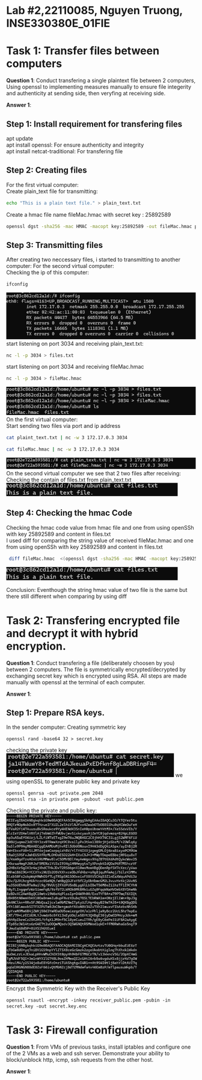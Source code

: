 # Lab #2,22110085, Nguyen Truong, INSE330380E_01FIE
# Task 1: Transfer files between computers  
**Question 1**: 
Conduct transfering a single plaintext file between 2 computers, 
Using openssl to implementing measures manually to ensure file integerity and authenticity at sending side, 
then veryfing at receiving side. 

**Answer 1**:
<br>
## Step 1: Install requirement for transfering files

apt update
<br>
apt install openssl: For ensure authenticity and integrity
<br>
apt install netcat-traditional: For transfering file
<br>
## Step 2: Creating files 
For the first virtual computer: <br> 
Create plain_text file for transmitting: 
```sh
echo "This is a plain text file." > plain_text.txt
```
Create a hmac file name fileMac.hmac with secret key : 25892589
```sh
openssl dgst -sha256 -mac HMAC -macopt key:25892589 -out fileMac.hmac plain_text.txt
```
## Step 3: Transmitting files 
After creating two neccessary files, i started to transmitting to another computer:
For the second virtual computer: <br>
Checking the ip of this computer: 
```sh
ifconfig
```
<img src="https://github.com/letmehear159/IS-Lab-Crypto/blob/f5ab19341d48bbc2e3ee6e20ef3942060015507e/images/image1.png"/>
<br>
start listening on port 3034 and receiving plain_text.txt:

```sh
nc -l -p 3034 > files.txt
```
start listening on port 3034 and receiving fileMac.hmac 

```sh
nc -l -p 3034 > fileMac.hmac
```
<img src="https://github.com/letmehear159/IS-Lab-Crypto/blob/b12130ae8cf5e9d51e70e7db03426f4e7a5c0198/images/image%202.png"/>
On the first virtual computer: <br>
Start sending two files via port and ip address

```sh
cat plaint_text.txt | nc -w 3 172.17.0.3 3034
```

```sh
cat fileMac.hmac | nc -w 3 172.17.0.3 3034
```
<img src="https://github.com/letmehear159/IS-Lab-Crypto/blob/2ed7bba6613bf06ce59f3d131ad356a9d32c4793/images/image%203.png"/>
On the second virtual computer we see that 2 two files after receiving:
Checking the contain of files.txt from plain_text.txt 
<img src="https://github.com/letmehear159/IS-Lab-Crypto/blob/adf6377d98eb12af7bdd6bbf67fa357b7fdf305d/images/image%204.png"/>

## Step 4: Checking the hmac Code

Checking the hmac code value from hmac file and one from using openSSh with key 25892589 and content in files.txt<br>
I used diff for comparing the string value of received fileMac.hmac and one from using openSSh with key 25892589 and content in files.txt

```sh
 diff fileMac.hmac  <(openssl dgst -sha256 -mac HMAC -macopt key:25892589 files.txt)
```
<img src="https://github.com/letmehear159/IS-Lab-Crypto/blob/adf6377d98eb12af7bdd6bbf67fa357b7fdf305d/images/image%204.png"/>

Conclusion: Eventhough the string hmac value of two file is the same but there still different when comparing by using diff 
# Task 2: Transfering encrypted file and decrypt it with hybrid encryption. 
**Question 1**:
Conduct transfering a file (deliberately choosen by you) between 2 computers. 
The file is symmetrically encrypted/decrypted by exchanging secret key which is encrypted using RSA. 
All steps are made manually with openssl at the terminal of each computer.

**Answer 1**:
## Step 1: Prepare RSA keys.
In the sender computer:
Creating symmetric key
```
openssl rand -base64 32 > secret.key
```
checking the private key 
<img src="https://github.com/letmehear159/IS-Lab-Crypto/blob/67aa58233a5aaaea61bf0a6131b496f4435fa942/images/image%208.png"/>
we using openSSL to generate public key and private key
```
openssl genrsa -out private.pem 2048
openssl rsa -in private.pem -pubout -out public.pem
```

Checking the private and public key: 
<img src="https://github.com/letmehear159/IS-Lab-Crypto/blob/bd089f5a9f4ffe9e1354e61ba87c18b921f504e0/images/image%207.png"/>
<br>
Encrypt the Symmetric Key with the Receiver's Public Key
```
openssl rsautl -encrypt -inkey receiver_public.pem -pubin -in secret.key -out secret.key.enc
```

# Task 3: Firewall configuration
**Question 1**:
From VMs of previous tasks, install iptables and configure one of the 2 VMs as a web and ssh server. Demonstrate your ability to block/unblock http, icmp, ssh requests from the other host.

**Answer 1**:
